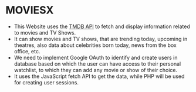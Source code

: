 # MOVIESX
- This Website uses the [TMDB API](https://www.themoviedb.org/documentation/api) to fetch and display information related to movies and TV Shows.
- It can show movies and TV shows, that are trending today, upcoming in theatres, also data about celebrities born today, news from the box office, etc.
- We need to implement Google OAuth to identify and create users in database based on which the user can have access to their personal watchlist, to which they can add any movie or show of their choice.
- It uses the JavaScript fetch API to get the data, while PHP will be used for creating user sessions.
